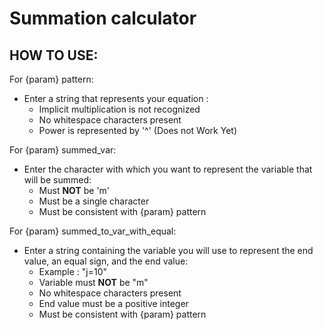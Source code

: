 # Summation calculator  

## HOW TO USE:  
For {param} pattern:  
- Enter a string that represents your equation :  
    - Implicit multiplication is not recognized  
    - No whitespace characters present  
    - Power is represented by '^' (Does not Work Yet)  
    
For {param} summed_var:  
- Enter the character with which you want to represent the variable that will be summed:  
    - Must **NOT** be 'm'  
    - Must be a single character  
    - Must be consistent with {param} pattern  
    
For {param} summed_to_var_with_equal:  
- Enter a string containing the variable you will use to represent the end value, an equal sign, and the end value:  
    - Example : "j=10"  
    - Variable must **NOT** be "m"  
    - No whitespace characters present  
    - End value must be a positive integer  
    - Must be consistent with {param} pattern  